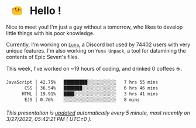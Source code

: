 <h1>   <img src="./spoink.gif" style="vertical-align:middle;" width="30px">   Hello ! </h1>

Nice to meet you! I'm just a guy without a tomorrow, who likes to develop little things with his poor knowledge.

Currently, I'm working on <a href='https://github.com/Asgarrrr/Luna'>`Luna`</a>, a Discord bot used by 74402 users with very unique features. I'm also working on `Yuna Unpack`, a tool for datamining the contents of Epic Seven's files.

This week, I've worked on ~19 hours of coding, and drinked 0 coffees ☕.

```
JavaScript │ 42.75%   █████████░░░░░░░░░░░   7 hrs 55 mins
       CSS │ 36.54%   ███████░░░░░░░░░░░░░   6 hrs 46 mins
      HTML │ 19.91%   ████░░░░░░░░░░░░░░░░   3 hrs 41 mins
       EJS │ 0.76%    ░░░░░░░░░░░░░░░░░░░░   8 mins
```

###### This presentation is [updated](https://github.com/Asgarrrr) automatically every 5 minute, most recently on 3/27/2022, 05:42:21 PM ( UTC±0 ).